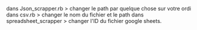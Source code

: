 
dans Json_scrapper.rb > changer le path par quelque chose sur votre ordi
dans csv.rb > changer le nom du fichier et le path
dans spreadsheet_scrapper > changer l'ID du fichier google sheets.
